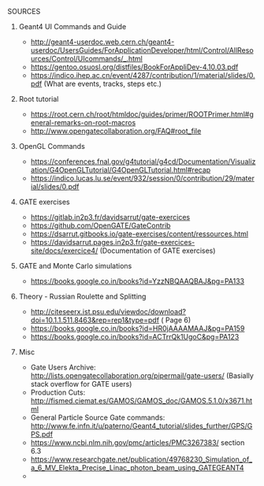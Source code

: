 
SOURCES

1. Geant4 UI Commands and Guide  
	- http://geant4-userdoc.web.cern.ch/geant4-userdoc/UsersGuides/ForApplicationDeveloper/html/Control/AllResources/Control/UIcommands/_.html 
	- https://gentoo.osuosl.org/distfiles/BookForAppliDev-4.10.03.pdf 
	- https://indico.ihep.ac.cn/event/4287/contribution/1/material/slides/0.pdf (What are events, tracks, steps etc.)

2. Root tutorial  
	- https://root.cern.ch/root/htmldoc/guides/primer/ROOTPrimer.html#general-remarks-on-root-macros
	- http://www.opengatecollaboration.org/FAQ#root_file

3. OpenGL Commands
	- https://conferences.fnal.gov/g4tutorial/g4cd/Documentation/Visualization/G4OpenGLTutorial/G4OpenGLTutorial.html#recap
	- https://indico.lucas.lu.se/event/932/session/0/contribution/29/material/slides/0.pdf

4. GATE exercises
	- https://gitlab.in2p3.fr/davidsarrut/gate-exercices
	- https://github.com/OpenGATE/GateContrib
	- https://dsarrut.gitbooks.io/gate-exercises/content/ressources.html
	- https://davidsarrut.pages.in2p3.fr/gate-exercices-site/docs/exercice4/ (Documentation of GATE exercises)

5. GATE and Monte Carlo simulations
	- https://books.google.co.in/books?id=YzzNBQAAQBAJ&pg=PA133

6. Theory - Russian Roulette and Splitting 
	- http://citeseerx.ist.psu.edu/viewdoc/download?doi=10.1.1.511.8463&rep=rep1&type=pdf (	Page 6)
	- https://books.google.co.in/books?id=HR0jAAAAMAAJ&pg=PA159
	- https://books.google.co.in/books?id=ACTrrQk1UgoC&pg=PA123

7. Misc
	- Gate Users Archive: http://lists.opengatecollaboration.org/pipermail/gate-users/ (Basially stack overflow for GATE users)
	- Production Cuts: http://fismed.ciemat.es/GAMOS/GAMOS_doc/GAMOS.5.1.0/x3671.html 
	- General Particle Source Gate commands: http://www.fe.infn.it/u/paterno/Geant4_tutorial/slides_further/GPS/GPS.pdf
	- https://www.ncbi.nlm.nih.gov/pmc/articles/PMC3267383/ section 6.3
	- https://www.researchgate.net/publication/49768230_Simulation_of_a_6_MV_Elekta_Precise_Linac_photon_beam_using_GATEGEANT4
	- 